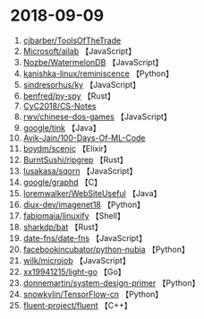 # 2018-09-09

1. [cjbarber/ToolsOfTheTrade](https://github.com/cjbarber/ToolsOfTheTrade) 
2. [Microsoft/ailab](https://github.com/Microsoft/ailab) 【JavaScript】
3. [Nozbe/WatermelonDB](https://github.com/Nozbe/WatermelonDB) 【JavaScript】
4. [kanishka-linux/reminiscence](https://github.com/kanishka-linux/reminiscence) 【Python】
5. [sindresorhus/ky](https://github.com/sindresorhus/ky) 【JavaScript】
6. [benfred/py-spy](https://github.com/benfred/py-spy) 【Rust】
7. [CyC2018/CS-Notes](https://github.com/CyC2018/CS-Notes) 
8. [rwv/chinese-dos-games](https://github.com/rwv/chinese-dos-games) 【JavaScript】
9. [google/tink](https://github.com/google/tink) 【Java】
10. [Avik-Jain/100-Days-Of-ML-Code](https://github.com/Avik-Jain/100-Days-Of-ML-Code) 
11. [boydm/scenic](https://github.com/boydm/scenic) 【Elixir】
12. [BurntSushi/ripgrep](https://github.com/BurntSushi/ripgrep) 【Rust】
13. [lusakasa/sqorn](https://github.com/lusakasa/sqorn) 【JavaScript】
14. [google/graphd](https://github.com/google/graphd) 【C】
15. [loremwalker/WebSiteUseful](https://github.com/loremwalker/WebSiteUseful) 【Java】
16. [diux-dev/imagenet18](https://github.com/diux-dev/imagenet18) 【Python】
17. [fabiomaia/linuxify](https://github.com/fabiomaia/linuxify) 【Shell】
18. [sharkdp/bat](https://github.com/sharkdp/bat) 【Rust】
19. [date-fns/date-fns](https://github.com/date-fns/date-fns) 【JavaScript】
20. [facebookincubator/python-nubia](https://github.com/facebookincubator/python-nubia) 【Python】
21. [wilk/microjob](https://github.com/wilk/microjob) 【JavaScript】
22. [xx19941215/light-go](https://github.com/xx19941215/light-go) 【Go】
23. [donnemartin/system-design-primer](https://github.com/donnemartin/system-design-primer) 【Python】
24. [snowkylin/TensorFlow-cn](https://github.com/snowkylin/TensorFlow-cn) 【Python】
25. [fluent-project/fluent](https://github.com/fluent-project/fluent) 【C++】
